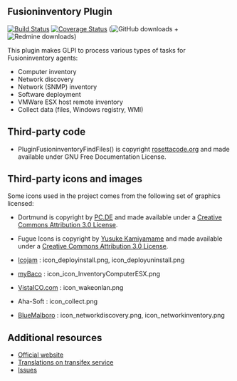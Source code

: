 ## Fusioninventory Plugin
[![Build Status](https://travis-ci.org/fusioninventory/fusioninventory-for-glpi.svg?branch=master)](https://travis-ci.org/fusioninventory/fusioninventory-for-glpi)
[![Coverage Status](https://coveralls.io/repos/fusioninventory/fusioninventory-for-glpi/badge.svg)](https://coveralls.io/r/fusioninventory/fusioninventory-for-glpi)
(![GitHub downloads](https://img.shields.io/github/downloads/fusioninventory/fusioninventory-for-glpi/total.svg) + ![Redmine downloads](https://img.shields.io/badge/downloads%20redmine-218k%20total-brightgreen.svg))

This plugin makes GLPI to process various types of tasks for Fusioninventory agents:
* Computer inventory
* Network discovery
* Network (SNMP) inventory
* Software deployment
* VMWare ESX host remote inventory
* Collect data (files, Windows registry, WMI)

## Third-party code

* PluginFusioninventoryFindFiles() is copyright [rosettacode.org](http://rosettacode.org/wiki/Walk_a_directory/Recursively#PHP) and made available under GNU Free Documentation License.

## Third-party icons and images

Some icons used in the project comes from the following set of graphics licensed:
* Dortmund is copyright by [PC.DE](http://pc.de/icons/) and made available under a [Creative Commons Attribution 3.0 License](http://creativecommons.org/licenses/by/3.0/deed).

* Fugue Icons is copyright by [Yusuke Kamiyamame](http://p.yusukekamiyamane.com/) and made available under a [Creative Commons Attribution 3.0 License](http://creativecommons.org/licenses/by/3.0/deed).

* [Icojam](http://www.icojam.com) : icon_deployinstall.png, icon_deployuninstall.png

* [myBaco](http://mybaco.deviantart.com) : icon_icon_InventoryComputerESX.png

* [VistaICO.com](http://www.vistaico.com) : icon_wakeonlan.png

* Aha-Soft : icon_collect.png

* [BlueMalboro](http://bluemalboro.deviantart.com/art/Micro-Icon-Set-42295693) : icon_networkdiscovery.png, icon_networkinventory.png

## Additional resources

* [Official website](http://fusioninventory.org/)
* [Translations on transifex service](https://www.transifex.com/ddurieux/FusionInventory/content/)
* [Issues](https://github.com/fusioninventory/fusioninventory-for-glpi)
